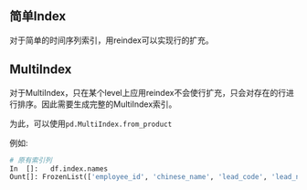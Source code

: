 ## 简单Index

对于简单的时间序列索引，用reindex可以实现行的扩充。

## MultiIndex

对于MultiIndex，只在某个level上应用reindex不会使行扩充，只会对存在的行进行排序。因此需要生成完整的MultiIndex索引。

为此，可以使用`pd.MultiIndex.from_product`

例如:

```python
# 原有索引列
In  []:   df.index.names
Ount[]: FrozenList(['employee_id', 'chinese_name', 'lead_code', 'lead_name', 'start_time'])
```



